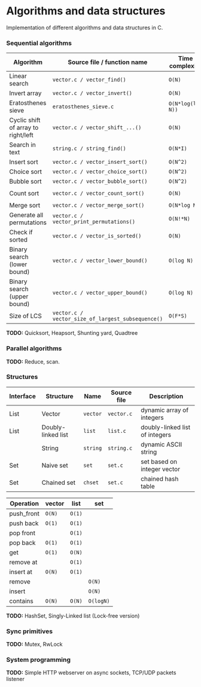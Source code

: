 # Algorithms and data structures

Implementation of different algorithms and data structures in C.

### Sequential algorithms

| Algorithm                             | Source file / function name                         | Time complexity       | Space complexity  |
| ------------------------------------- | --------------------------------------------------- | --------------------- | ----------------- |
| Linear search                         | `vector.c / vector_find()`                          | ``O(N)``              |                   |
| Invert array                          | `vector.c / vector_invert()`                        | ``O(N)``              |                   |
| Eratosthenes sieve                    | `eratosthenes_sieve.c`                              | ``O(N*log(log N))``   |                   |
| Cyclic shift of array to right/left   | `vector.c / vector_shift_...()`                     | ``O(N)``              |                   |
| Search in text                        | `string.c / string_find()`                          | ``O(N*I)``            |                   |
| Insert sort                           | `vector.c / vector_insert_sort()`                   | ``O(N^2)``            | ``O(1)``          |
| Choice sort                           | `vector.c / vector_choice_sort()`                   | ``O(N^2)``            | ``O(1)``          |
| Bubble sort                           | `vector.c / vector_bubble_sort()`                   | ``O(N^2)``            | ``O(1)``          |
| Count sort                            | `vector.c / vector_count_sort()`                    | ``O(N)``              | ``O(max - min)``  |
| Merge sort                            | `vector.c / vector_merge_sort()`                    | ``O(N*log N)``        | ``O(N)``          |
| Generate all permutations             | `vector.c / vector_print_permutations()`            | ``O(N!*N)``           | ``O(N)``          |
| Check if sorted                       | `vector.c / vector_is_sorted()`                     | ``O(N)``              | ``O(1)``          |
| Binary search (lower bound)           | `vector.c / vector_lower_bound()`                   | ``O(log N)``          | ``O(1)``          |
| Binary search (upper bound)           | `vector.c / vector_upper_bound()`                   | ``O(log N)``          | ``O(1)``          |
| Size of LCS                           | `vector.c / vector_size_of_largest_subsequence()`   | ``O(F*S)``            | ``O(F*S)``        |

**TODO:** Quicksort, Heapsort, Shunting yard, Quadtree

### Parallel algorithms

**TODO:** Reduce, scan.

### Structures

| Interface        | Structure                 | Name      | Source file       | Description                           |
| ---------------- | ------------------------- | --------- | ----------------- | ------------------------------------- |
| List             | Vector                    | `vector`  | `vector.c`        | dynamic array of integers             |
| List             | Doubly-linked list        | `list`    | `list.c`          | doubly-linked list of integers        |
|                  | String                    | `string`  | `string.c`        | dynamic ASCII string                  |
| Set              | Naive set                 | `set`     | `set.c`           | set based on integer vector           |
| Set              | Chained set               | `chset`   | `set.c`           | chained hash table                    |

| Operation         | vector   | list     | set         |
| ----------------- | -------- | -------- | ----------- |
| push_front        | ``O(N)`` | ``O(1)`` |             |
| push back         | ``O(1)`` | ``O(1)`` |             |
| pop front         |          | ``O(1)`` |             |
| pop back          | ``O(1)`` | ``O(1)`` |             |
| get               | ``O(1)`` | ``O(N)`` |             |
| remove at         |          | ``O(1)`` |             |
| insert at         | ``O(N)`` | ``O(1)`` |             |
| remove            |          |          | ``O(N)``    |
| insert            |          |          | ``O(N)``    |
| contains          | ``O(N)`` | ``O(N)`` | ``O(logN)`` |

**TODO:** HashSet, Singly-Linked list (Lock-free version)

### Sync primitives 

**TODO:** Mutex, RwLock

### System programming

**TODO:** Simple HTTP webserver on async sockets, TCP/UDP packets listener
